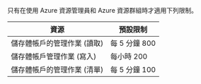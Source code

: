 只有在使用 Azure 資源管理員和 Azure 資源群組時才適用下列限制。

| 資源 | 預設限制 |
| --- | --- |
| 儲存體帳戶的管理作業 (讀取) |每 5 分鐘 800 |
| 儲存體帳戶管理作業 (寫入) |每小時 200 |
| 儲存體帳戶的管理作業 (清單) |每 5 分鐘 100 |


